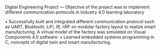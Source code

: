 Digital Engineering Project — Objective of the project was to implement different communication protocols in Industry 4.0 learning laboratory

•	Successfully built and integrated different communication protocol such as UART, Bluetooth, LiFi, IR, nRF on modular factory layout to realize smart manufacturing. A virtual model of the factory was simulated on Visual Components 4.0 software.
•	Learned embedded systems programming in C, concepts of digital twin and smart manufacturing.
